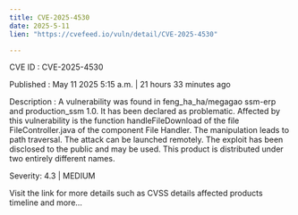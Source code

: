```yaml
---
title: CVE-2025-4530
date: 2025-5-11
lien: "https://cvefeed.io/vuln/detail/CVE-2025-4530"

---
```


CVE ID : CVE-2025-4530

Published :  May 11
2025
5:15 a.m. | 21 hours
33 minutes ago

Description : A vulnerability was found in feng_ha_ha/megagao ssm-erp and production_ssm 1.0. It has been declared as problematic. Affected by this vulnerability is the function handleFileDownload of the file FileController.java of the component File Handler. The manipulation leads to path traversal. The attack can be launched remotely. The exploit has been disclosed to the public and may be used. This product is distributed under two entirely different names.

Severity: 4.3 | MEDIUM

Visit the link for more details
such as CVSS details
affected products
timeline
and more...
